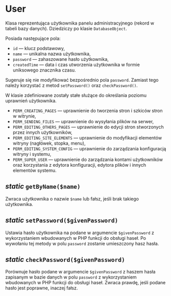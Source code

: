 User
===

Klasa reprezentująca użytkownika panelu administracyjnego (rekord w tabeli bazy danych). Dziedziczy po klasie `DatabaseObject`.

Posiada następujące pola:

- `id` — klucz podstawowy,
- `name` — unikalna nazwa użytkownika,
- `password` — zahaszowane hasło użytkownika,
- `createdTime` — data i czas utworzenia użytkownika w formie uniksowego znacznika czasu.

Sugeruje się nie modyfikować bezpośrednio pola `password`. Zamiast tego należy korzystać z metod `setPassword()` oraz `checkPassword()`.

W klasie zdefiniowane zostały stałe służące do określania poziomu uprawnień użytkownika.

- `PERM_CREATING_PAGES` — uprawnienie do tworzenia stron i szkiców stron w witrynie,
- `PERM_SENDING_FILES` — uprawnienie do wysyłania plików na serwer,
- `PERM_EDITING_OTHERS_PAGES` — uprawnienie do edycji stron stworzonych przez innych użytkowników,
- `PERM_EDITING_SITE_ELEMENTS` — uprawnienie do modyfikacji elementów witryny (nagłówek, stopka, menu),
- `PERM_EDITING_SYSTEM_CONFIG` — uprawnienie do zarządzania konfiguracją witryny i systemu,
- `PERM_SUPER_USER` — uprawnienie do zarządzania kontami użytkowników oraz korzystania z edytora konfiguracji, edytora plików i innych elementów systemu.

## *static* `getByName($name)`

Zwraca użytkownika o nazwie `$name` lub fałsz, jeśli brak takiego użytkownika.

## *static* `setPassword($givenPassword)`

Ustawia hasło użytkownika na podane w argumencie `$givenPassword` z wykorzystaniem wbudowanych w PHP funkcji do obsługi haseł. Po wywołaniu tej metody w polu `password` zostanie umieszczony hasz hasła.

## *static* `checkPassword($givenPassword)`

Porównuje hasło podane w argumencie `$givenPassword` z haszem hasła zapisanym w bazie danych w polu `password` z wykorzystaniem wbudowanych w PHP funkcji do obsługi haseł. Zwraca prawdę, jeśli podane hasło jest poprawne, inaczej fałsz.